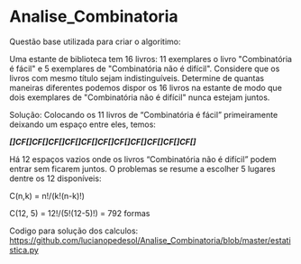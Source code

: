 ﻿# Analise_Combinatoria
 
 Questão base utilizada para criar o algoritimo:
 
 
Uma estante de biblioteca tem 16 livros: 11 exemplares o livro "Combinatória é fácil" e 5 exemplares de "Combinatória não é difícil". Considere que os livros com mesmo título sejam indistinguíveis. Determine de quantas maneiras diferentes podemos dispor os 16 livros na estante de modo que dois exemplares de "Combinatória não é difícil" nunca estejam juntos.

Solução:
Colocando os 11 livros de “Combinatória é fácil” primeiramente deixando um espaço entre eles, temos: 

___[]CF[]CF[]CF[]CF[]CF[]CF[]CF[]CF[]CF[]CF[]CF[]___

Há 12 espaços vazios onde os livros “Combinatória não é difícil” podem entrar sem ficarem juntos. O problemas se resume a escolher 5 lugares dentre os 12 disponíveis: 


C(n,k) = n!/(k!(n-k)!)

C(12, 5) = 12!/(5!(12-5)!) = 792 formas


Codigo para solução dos calculos:
https://github.com/lucianopedesol/Analise_Combinatoria/blob/master/estatistica.py
